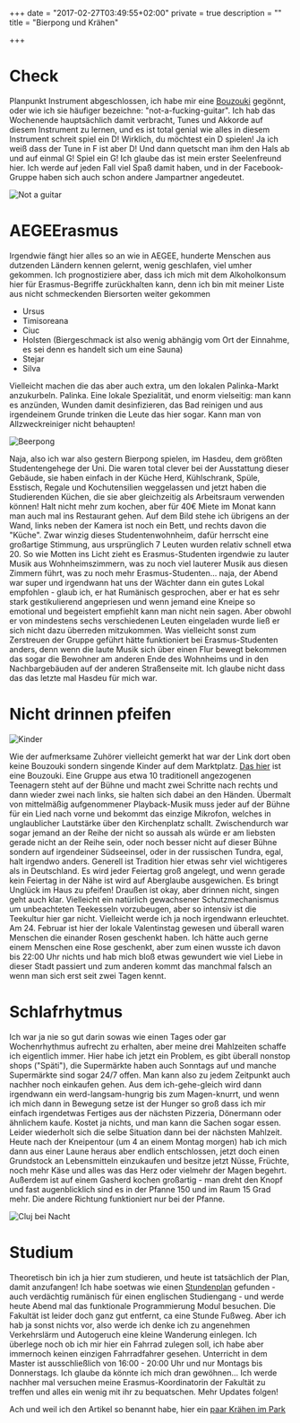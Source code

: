 +++
date = "2017-02-27T03:49:55+02:00"
private = true
description = ""
title = "Bierpong und Krähen"

+++

# Check

Planpunkt Instrument abgeschlossen, ich habe mir eine [Bouzouki](/travels/romanian_traditional_kids.aac) gegönnt, oder wie ich sie häufiger bezeichne: "not-a-fucking-guitar". Ich hab das Wochenende hauptsächlich damit verbracht, Tunes und Akkorde auf diesem Instrument zu lernen, und es ist total genial wie alles in diesem Instrument schreit spiel ein D! Wirklich, du möchtest ein D spielen! Ja ich weiß dass der Tune in F ist aber D! Und dann quetscht man ihm den Hals ab und auf einmal G! Spiel ein G! Ich glaube das ist mein erster Seelenfreund hier. Ich werde auf jeden Fall viel Spaß damit haben, und in der Facebook-Gruppe haben sich auch schon andere Jampartner angedeutet.

![Not a guitar](/travels/not_a_guitar.jpg)

# AEGEErasmus

Irgendwie fängt hier alles so an wie in AEGEE, hunderte Menschen aus dutzenden Ländern kennen gelernt, wenig geschlafen, viel umher gekommen. Ich prognostiziere aber, dass ich mich mit dem Alkoholkonsum hier für Erasmus-Begriffe zurückhalten kann, denn ich bin mit meiner Liste aus nicht schmeckenden Biersorten weiter gekommen

* Ursus
* Timisoreana
* Ciuc
* Holsten (Biergeschmack ist also wenig abhängig vom Ort der Einnahme, es sei denn es handelt sich um eine Sauna)
* Stejar
* Silva

Vielleicht machen die das aber auch extra, um den lokalen Palinka-Markt anzukurbeln. Palinka. Eine lokale Spezialität, und enorm vielseitig: man kann es anzünden, Wunden damit desinfizieren, das Bad reinigen und aus irgendeinem Grunde trinken die Leute das hier sogar. Kann man von Allzweckreiniger nicht behaupten! 

![Beerpong](/travels/beerpong.jpg)

Naja, also ich war also gestern Bierpong spielen, im Hasdeu, dem größten Studentengehege der Uni. Die waren total clever bei der Ausstattung dieser Gebäude, sie haben einfach in der Küche Herd, Kühlschrank, Spüle, Esstisch, Regale und Kochutensilien weggelassen und jetzt haben die Studierenden Küchen, die sie aber gleichzeitig als Arbeitsraum verwenden können! Halt nicht mehr zum kochen, aber für 40€ Miete im Monat kann man auch mal ins Restaurant gehen. Auf dem Bild stehe ich übrigens an der Wand, links neben der Kamera ist noch ein Bett, und rechts davon die "Küche". Zwar winzig dieses Studentenwohnheim, dafür herrscht eine großartige Stimmung, aus ursprünglich 7 Leuten wurden relativ schnell etwa 20. So wie Motten ins Licht zieht es Erasmus-Studenten irgendwie zu lauter Musik aus Wohnheimszimmern, was zu noch viel lauterer Musik aus diesen Zimmern führt, was zu noch mehr Erasmus-Studenten... naja, der Abend war super und irgendwann hat uns der Wächter dann ein gutes Lokal empfohlen - glaub ich, er hat Rumänisch gesprochen, aber er hat es sehr stark gestikulierend angepriesen und wenn jemand eine Kneipe so emotional und begeistert empfiehlt kann man nicht nein sagen. Aber obwohl er von mindestens sechs verschiedenen Leuten eingeladen wurde ließ er sich nicht dazu überreden mitzukommen. Was vielleicht sonst zum Zerstreuen der Gruppe geführt hätte funktioniert bei Erasmus-Studenten anders, denn wenn die laute Musik sich über einen Flur bewegt bekommen das sogar die Bewohner am anderen Ende des Wohnheims und in den Nachbargebäuden auf der anderen Straßenseite mit. Ich glaube nicht dass das das letzte mal Hasdeu für mich war.

# Nicht drinnen pfeifen

![Kinder](/travels/romanian_kids.jpg)


Wie der aufmerksame Zuhörer vielleicht gemerkt hat war der Link dort oben keine Bouzouki sondern singende Kinder auf dem Marktplatz. [Das hier](/travels/rocky_road_to_dublin.aac) ist eine Bouzouki. Eine Gruppe aus etwa 10 traditionell angezogenen Teenagern steht auf der Bühne und macht zwei Schritte nach rechts und dann wieder zwei nach links, sie halten sich dabei an den Händen. Übermalt von mittelmäßig aufgenommener Playback-Musik muss jeder auf der Bühne für ein Lied nach vorne und bekommt das einzige Mikrofon, welches in unglaublicher Lautstärke über den Kirchenplatz schallt. Zwischendurch war sogar jemand an der Reihe der nicht so aussah als würde er am liebsten gerade nicht an der Reihe sein, oder noch besser nicht auf dieser Bühne sondern auf irgendeiner Südseeinsel, oder in der russischen Tundra, egal, halt irgendwo anders. Generell ist Tradition hier etwas sehr viel wichtigeres als in Deutschland. Es wird jeder Feiertag groß angelegt, und wenn gerade kein Feiertag in der Nähe ist wird auf Aberglaube ausgewichen. Es bringt Unglück im Haus zu pfeifen! Draußen ist okay, aber drinnen nicht, singen geht auch klar. Vielleicht ein natürlich gewachsener Schutzmechanismus um unbeachteten Teekesseln vorzubeugen, aber so intensiv ist die Teekultur hier gar nicht. Vielleicht werde ich ja noch irgendwann erleuchtet. Am 24. Februar ist hier der lokale Valentinstag gewesen und überall waren Menschen die einander Rosen geschenkt haben. Ich hätte auch gerne einem Menschen eine Rose geschenkt, aber zum einen wusste ich davon bis 22:00 Uhr nichts und hab mich bloß etwas gewundert wie viel Liebe in dieser Stadt passiert und zum anderen kommt das manchmal falsch an wenn man sich erst seit zwei Tagen kennt.

# Schlafrhytmus

Ich war ja nie so gut darin sowas wie einen Tages oder gar Wochenrhythmus aufrecht zu erhalten, aber meine drei Mahlzeiten schaffe ich eigentlich immer. Hier habe ich jetzt ein Problem, es gibt überall nonstop shops ("Späti"), die Supermärkte haben auch Sonntags auf und manche Supermärkte sind sogar 24/7 offen. Man kann also zu jedem Zeitpunkt auch nachher noch einkaufen gehen. Aus dem ich-gehe-gleich wird dann irgendwann ein werd-langsam-hungrig bis zum Magen-knurrt, und wenn ich mich dann in Bewegung setze ist der Hunger so groß dass ich mir einfach irgendetwas Fertiges aus der nächsten Pizzeria, Dönermann oder ähnlichem kaufe. Kostet ja nichts, und man kann die Sachen sogar essen. Leider wiederholt sich die selbe Situation dann bei der nächsten Mahlzeit. Heute nach der Kneipentour (um 4 an einem Montag morgen) hab ich mich dann aus einer Laune heraus aber endlich entschlossen, jetzt doch einen Grundstock an Lebensmitteln einzukaufen und besitze jetzt Nüsse, Früchte, noch mehr Käse und alles was das Herz oder vielmehr der Magen begehrt. Außerdem ist auf einem Gasherd kochen großartig - man dreht den Knopf und fast augenblicklich sind es in der Pfanne 150 und im Raum 15 Grad mehr. Die andere Richtung funktioniert nur bei der Pfanne.

![Cluj bei Nacht](/travels/cluj_bei_nacht.jpg)

# Studium

Theoretisch bin ich ja hier zum studieren, und heute ist tatsächlich der Plan, damit anzufangen! Ich habe soetwas wie einen [Stundenplan](http://www.cs.ubbcluj.ro/files/orar/2016-2/tabelar/index.html) gefunden - auch verdächtig rumänisch für einen englischen Studiengang - und werde heute Abend mal das funktionale Programmierung Modul besuchen. Die Fakultät ist leider doch ganz gut entfernt, ca eine Stunde Fußweg. Aber ich hab ja sonst nichts vor, also werde ich denke ich zu angenehmen Verkehrslärm und Autogeruch eine kleine Wanderung einlegen. Ich überlege noch ob ich mir hier ein Fahrrad zulegen soll, ich habe aber immernoch keinen einzigen Fahrradfahrer gesehen. Unterricht in dem Master ist ausschließlich von 16:00 - 20:00 Uhr und nur Montags bis Donnerstags. Ich glaube da könnte ich mich dran gewöhnen...  Ich werde nachher mal versuchen meine Erasmus-Koordinatorin der Fakultät zu treffen und alles ein wenig mit ihr zu bequatschen. Mehr Updates folgen!

Ach und weil ich den Artikel so benannt habe, hier ein [paar Krähen im Park](/travels/crows.aac)